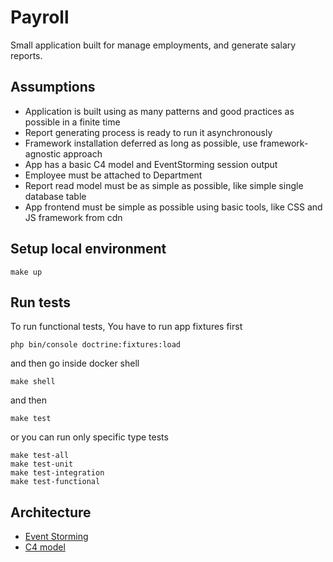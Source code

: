 # Payroll

Small application built for manage employments, and generate salary reports.

## Assumptions

- Application is built using as many patterns and good practices as possible in a finite time
- Report generating process is ready to run it asynchronously
- Framework installation deferred as long as possible, use framework-agnostic approach
- App has a basic C4 model and EventStorming session output
- Employee must be attached to Department
- Report read model must be as simple as possible, like simple single database table
- App frontend must be simple as possible using basic tools, like CSS and JS framework from cdn

## Setup local environment

```shell
make up
```

## Run tests

To run functional tests, You have to run app fixtures first

```shell
php bin/console doctrine:fixtures:load
```

and then go inside docker shell

```shell
make shell
```

and then

```shell
make test
```

or you can run only specific type tests

```shell
make test-all
make test-unit
make test-integration
make test-functional
```

## Architecture

- [Event Storming](./docs/EventStorming.md)
- [C4 model](./docs/C4-model.md)
